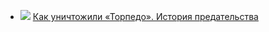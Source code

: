 * ![](/books/nonf_publicism/Иван%20Тимошкин/Как%20уничтожили%20«Торпедо».%20История%20предательства.jpg) [Как уничтожили «Торпедо». История предательства](/books/nonf_publicism/Иван%20Тимошкин/Как%20уничтожили%20«Торпедо».%20История%20предательства)